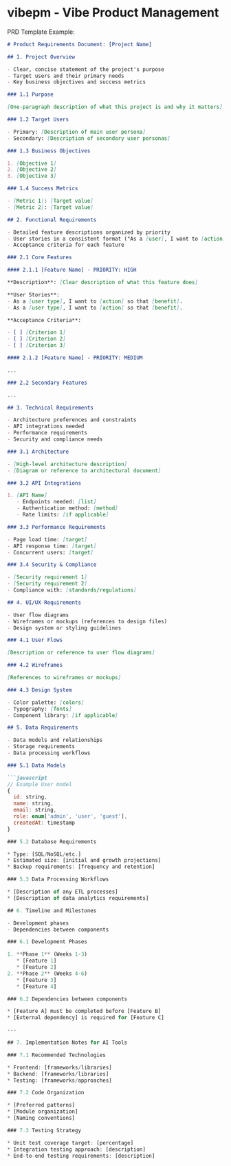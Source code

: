 # vibepm - Vibe Product Management

PRD Template Example:

```markdown
# Product Requirements Document: [Project Name]

## 1. Project Overview

- Clear, concise statement of the project's purpose
- Target users and their primary needs
- Key business objectives and success metrics

### 1.1 Purpose

[One-paragraph description of what this project is and why it matters]

### 1.2 Target Users

- Primary: [Description of main user persona]
- Secondary: [Description of secondary user personas]

### 1.3 Business Objectives

1. [Objective 1]
2. [Objective 2]
3. [Objective 3]

### 1.4 Success Metrics

- [Metric 1]: [Target value]
- [Metric 2]: [Target value]

## 2. Functional Requirements

- Detailed feature descriptions organized by priority
- User stories in a consistent format ("As a [user], I want to [action] so that [benefit]")
- Acceptance criteria for each feature

### 2.1 Core Features

#### 2.1.1 [Feature Name] - PRIORITY: HIGH

**Description**: [Clear description of what this feature does]

**User Stories**:
- As a [user type], I want to [action] so that [benefit].
- As a [user type], I want to [action] so that [benefit].

**Acceptance Criteria**:

- [ ] [Criterion 1]
- [ ] [Criterion 2]
- [ ] [Criterion 3]

#### 2.1.2 [Feature Name] - PRIORITY: MEDIUM

...

### 2.2 Secondary Features

...

## 3. Technical Requirements

- Architecture preferences and constraints
- API integrations needed
- Performance requirements
- Security and compliance needs

### 3.1 Architecture

- [High-level architecture description]
- [Diagram or reference to architectural document]

### 3.2 API Integrations

1. [API Name]
   - Endpoints needed: [list]
   - Authentication method: [method]
   - Rate limits: [if applicable]

### 3.3 Performance Requirements

- Page load time: [target]
- API response time: [target]
- Concurrent users: [target]

### 3.4 Security & Compliance

- [Security requirement 1]
- [Security requirement 2]
- Compliance with: [standards/regulations]

## 4. UI/UX Requirements

- User flow diagrams
- Wireframes or mockups (references to design files)
- Design system or styling guidelines

### 4.1 User Flows

[Description or reference to user flow diagrams]

### 4.2 Wireframes

[References to wireframes or mockups]

### 4.3 Design System

- Color palette: [colors]
- Typography: [fonts]
- Component library: [if applicable]

## 5. Data Requirements

- Data models and relationships
- Storage requirements
- Data processing workflows

### 5.1 Data Models

```javascript
// Example User model
{
  id: string,
  name: string,
  email: string,
  role: enum['admin', 'user', 'guest'],
  createdAt: timestamp
}

### 5.2 Database Requirements

* Type: [SQL/NoSQL/etc.]
* Estimated size: [initial and growth projections]
* Backup requirements: [frequency and retention]

### 5.3 Data Processing Workflows

* [Description of any ETL processes]
* [Description of data analytics requirements]

## 6. Timeline and Milestones

- Development phases
- Dependencies between components

### 6.1 Development Phases

1. **Phase 1** (Weeks 1-3)
   * [Feature 1]
   * [Feature 2]
2. **Phase 2** (Weeks 4-6)
   * [Feature 3]
   * [Feature 4]

### 6.2 Dependencies between components

* [Feature A] must be completed before [Feature B]
* [External dependency] is required for [Feature C]

---

## 7. Implementation Notes for AI Tools

### 7.1 Recommended Technologies

* Frontend: [frameworks/libraries]
* Backend: [frameworks/libraries]
* Testing: [frameworks/approaches]

### 7.2 Code Organization

* [Preferred patterns]
* [Module organization]
* [Naming conventions]

### 7.3 Testing Strategy

* Unit test coverage target: [percentage]
* Integration testing approach: [description]
* End-to-end testing requirements: [description]
```
